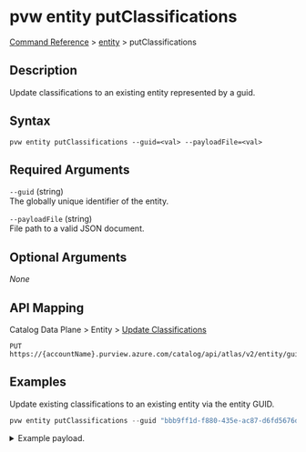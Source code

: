 # pvw entity putClassifications
[Command Reference](../../../README.md#command-reference) > [entity](./main.md) > putClassifications

## Description
Update classifications to an existing entity represented by a guid.

## Syntax
```
pvw entity putClassifications --guid=<val> --payloadFile=<val>
```

## Required Arguments
`--guid` (string)  
The globally unique identifier of the entity.

`--payloadFile` (string)  
File path to a valid JSON document.

## Optional Arguments
*None*

## API Mapping
Catalog Data Plane > Entity > [Update Classifications](https://docs.microsoft.com/en-us/rest/api/purview/catalogdataplane/entity/update-classifications)
```
PUT https://{accountName}.purview.azure.com/catalog/api/atlas/v2/entity/guid/{guid}/classifications
```

## Examples
Update existing classifications to an existing entity via the entity GUID.
```powershell
pvw entity putClassifications --guid "bbb9ff1d-f880-435e-ac87-d6fd5676d8f0" --payloadFile "/path/to/file.json"
```
<details><summary>Example payload.</summary>
<p>

```json
[

    {
        "typeName": "MICROSOFT.FINANCIAL.CREDIT_CARD_NUMBER",
        "attributes": {
            "confidence": 2
        }
    }
]
```
</p>
</details>
